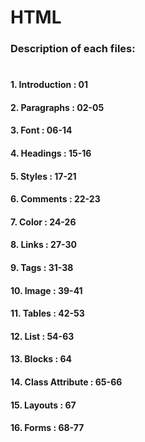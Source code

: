 # HTML
### Description of each files: 
# 
#### 1. Introduction : 01
#### 2. Paragraphs : 02-05
#### 3. Font : 06-14
#### 4. Headings : 15-16
#### 5. Styles : 17-21
#### 6. Comments : 22-23
#### 7. Color : 24-26
#### 8. Links : 27-30
#### 9. Tags : 31-38
#### 10. Image : 39-41
#### 11. Tables : 42-53
#### 12. List : 54-63
#### 13. Blocks : 64
#### 14. Class Attribute : 65-66
#### 15. Layouts : 67
#### 16. Forms : 68-77
# 


